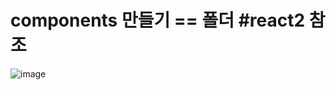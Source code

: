 # components 만들기 == 폴더 #react2 참조


![image](https://github.com/sjeroh/react_basic/assets/36749506/36e1687d-6dd1-4b28-a1d0-690643075516)
